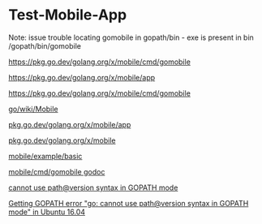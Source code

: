 # Test-Mobile-App

Note: issue trouble locating gomobile in gopath/bin - exe is present in bin
/gopath/bin/gomobile 

https://pkg.go.dev/golang.org/x/mobile/cmd/gomobile

https://pkg.go.dev/golang.org/x/mobile/app

https://pkg.go.dev/golang.org/x/mobile/cmd/gomobile


[go/wiki/Mobile](https://github.com/golang/go/wiki/Mobile)

[pkg.go.dev/golang.org/x/mobile/app](https://pkg.go.dev/golang.org/x/mobile/app)

[pkg.go.dev/golang.org/x/mobile](https://pkg.go.dev/golang.org/x/mobile)

[mobile/example/basic](https://pkg.go.dev/golang.org/x/mobile/example/basic)

[mobile/cmd/gomobile godoc](https://pkg.go.dev/golang.org/x/mobile/cmd/gomobile?utm_source=godoc)


[cannot use path@version syntax in GOPATH mode](https://www.google.com/search?q=cannot+use+path%40version+syntax+in+GOPATH+mode&sxsrf=AJOqlzVqU2_gF0MnMKyBMWwNMhbuguSugA%3A1678800659087&source=hp&ei=E3cQZLTbAt6v5NoP45ST-A8&iflsig=AK50M_UAAAAAZBCFI1W28SnhsoN4jZsXzlDlxC-PA3r7&ved=0ahUKEwj0sLnnw9v9AhXeF1kFHWPKBP8Q4dUDCAo&uact=5&oq=cannot+use+path%40version+syntax+in+GOPATH+mode&gs_lcp=Cgdnd3Mtd2l6EAMyBQgAEIAEMgYIABAWEB4yCAgAEBYQHhAKMgYIABAWEB4yBggAEBYQHjIGCAAQFhAeMgYIABAWEB4yBggAEBYQHjIGCAAQFhAeMgUIABCGA1AAWABgjwNoAHAAeACAAZABiAGQAZIBAzAuMZgBAKABAqABAQ&sclient=gws-wiz)

[Getting GOPATH error "go: cannot use path@version syntax in GOPATH mode" in Ubuntu 16.04](https://stackoverflow.com/questions/54415733/getting-gopath-error-go-cannot-use-pathversion-syntax-in-gopath-mode-in-ubun)

